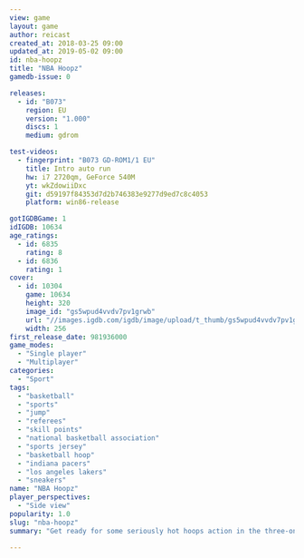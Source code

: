 ```yaml
---
view: game
layout: game
author: reicast
created_at: 2018-03-25 09:00
updated_at: 2019-05-02 09:00
id: nba-hoopz
title: "NBA Hoopz"
gamedb-issue: 0

releases:
  - id: "B073"
    region: EU
    version: "1.000"
    discs: 1
    medium: gdrom

test-videos:
  - fingerprint: "B073 GD-ROM1/1 EU"
    title: Intro auto run
    hw: i7 2720qm, GeForce 540M
    yt: wkZdowiiDxc
    git: d59197f84353d7d2b746383e9277d9ed7c8c4053
    platform: win86-release

gotIGDBGame: 1
idIGDB: 10634
age_ratings:
  - id: 6835
    rating: 8
  - id: 6836
    rating: 1
cover:
  - id: 10304
    game: 10634
    height: 320
    image_id: "gs5wpud4vvdv7pv1grwb"
    url: "//images.igdb.com/igdb/image/upload/t_thumb/gs5wpud4vvdv7pv1grwb.jpg"
    width: 256
first_release_date: 981936000
game_modes:
  - "Single player"
  - "Multiplayer"
categories:
  - "Sport"
tags:
  - "basketball"
  - "sports"
  - "jump"
  - "referees"
  - "skill points"
  - "national basketball association"
  - "sports jersey"
  - "basketball hoop"
  - "indiana pacers"
  - "los angeles lakers"
  - "sneakers"
name: "NBA Hoopz"
player_perspectives:
  - "Side view"
popularity: 1.0
slug: "nba-hoopz"
summary: "Get ready for some seriously hot hoops action in the three-on-three court competition of NBA HOOPZ from Midway. In the grand tradition of NBA JAM and NFL BLITZ, arcade-style gameplay is the order of the day. Select your team of three NBA stars and try to outscore the computer or up to three of your friends in frantic basketball madness. If you sink three baskets in a row you even catch on fire! Or make three consecutive double-dunks or alley-oops and watch as your whole team ignites. A simplified control scheme (with only four buttons to learn) assists you as you shake up the court, performing death-defying skyhooks and stylish underhanded swooshes. When you tire of the pros, simply create your own player or team: start with an NBA player template and alter height, weight, and other physical features until you've got the ultimate arena warrior. There is also a slew of mini-games to master like 21, Three-Point Shootout, Around the World, and 2-ball, and you can catch all the most exciting game moments in slow-motion replays. The court is always ablaze with action in NBA HOOPZ for the Dreamcast."

---
```

